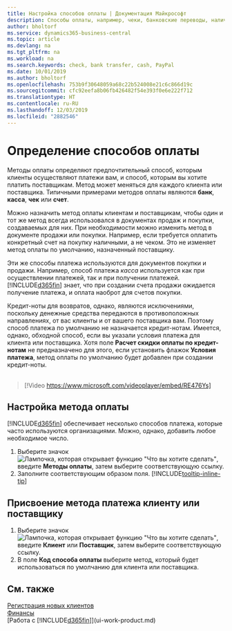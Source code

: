 ```yaml
---
title: Настройка способов оплаты | Документация Майкрософт
description: Способы оплаты, например, чеки, банковские переводы, наличные или PayPal используются для того, чтобы определять, как именно должны оплачиваться счета на продажу и покупку.
author: bholtorf
ms.service: dynamics365-business-central
ms.topic: article
ms.devlang: na
ms.tgt_pltfrm: na
ms.workload: na
ms.search.keywords: check, bank transfer, cash, PayPal
ms.date: 10/01/2019
ms.author: bholtorf
ms.openlocfilehash: 753b9f30648059a68c22b524008e21c6c866d19c
ms.sourcegitcommit: cfc92eefa8b06fb426482f54e393f0e6e222f712
ms.translationtype: HT
ms.contentlocale: ru-RU
ms.lasthandoff: 12/03/2019
ms.locfileid: "2882546"
---
```

# <a name="defining-payment-methods"></a>Определение способов оплаты
Методы оплаты определяют предпочтительный способ, которым клиенты осуществляют платежи вам, и способ, которым вы хотите платить поставщикам. Метод может меняться для каждого клиента или поставщика. Типичными примерами методов оплаты являются **банк**, **касса**, **чек** или **счет**.

Можно назначить метод оплаты клиентам и поставщикам, чтобы один и тот же метод всегда использовался в документах продаж и покупки, создаваемых для них. При необходимости можно изменить метод в документе продажи или покупки. Например, если требуется оплатить конкретный счет на покупку наличными, а не чеком. Это не изменяет метод оплаты по умолчанию, назначенный поставщику.

Эти же способы платежа используются для документов покупки и продажи. Например, способ платежа _касса_ используется как при осуществлении платежей, так и при получении платежей. [!INCLUDE[d365fin](includes/d365fin_md.md)] знает, что при создании счета продажи ожидается получение платежа, и оплата наоброт для счетов покупки.

Кредит-ноты для возвратов, однако, являются исключениями, поскольку денежные средства передаются в противоположных направлениях, от вас клиенты и от вашего поставщика вам. Поэтому способ платежа по умолчанию не назначается кредит-нотам. Имеется, однако, обходной способ, если вы указали условия платежа для клиента или поставщика. Хотя поле **Расчет скидки оплаты по кредит-нотам** не предназначено для этого, если установить флажок **Условия платежа**, метод оплаты по умолчанию будет добавлен при создании кредит-ноты. <br><br>  

> [!Video https://www.microsoft.com/videoplayer/embed/RE476Ys]

## <a name="to-set-up-a-payment-method"></a>Настройка метода оплаты
[!INCLUDE[d365fin](includes/d365fin_md.md)] обеспечивает несколько способов платежа, которые часто используются организациями. Можно, однако, добавить любое необходимое число.

1. Выберите значок ![Лампочка, которая открывает функцию "Что вы хотите сделать"](media/ui-search/search_small.png "Что вы хотите сделать"), введите **Методы оплаты**, затем выберите соответствующую ссылку.
2. Заполните соответствующим образом поля. [!INCLUDE[tooltip-inline-tip](includes/tooltip-inline-tip_md.md)]

## <a name="to-assign-a-payment-method-to-a-customer-or-vendor"></a>Присвоение метода платежа клиенту или поставщику
1. Выберите значок ![Лампочка, которая открывает функцию "Что вы хотите сделать"](media/ui-search/search_small.png "Что вы хотите сделать"), введите **Клиент** или **Поставщик**, затем выберите соответствующую ссылку.
2. В поле **Код способа оплаты** выберите метод, который будет использоваться по умолчанию для клиента или поставщика.

## <a name="see-also"></a>См. также
[Регистрация новых клиентов](sales-how-register-new-customers.md)  
[Финансы](finance.md)  
[Работа с [!INCLUDE[d365fin](includes/d365fin_md.md)]](ui-work-product.md)  
